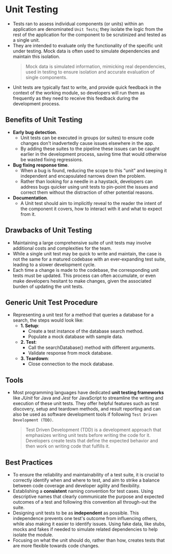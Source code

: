 # Unit Testing

* Tests ran to assess individual components (or units) within an application are denominated `Unit Tests`; they isolate the logic from the rest of the application for the component to be scrutinized and tested as a single unit.
* They are intended to evaluate only the functionality of the specific unit under testing. Mock data is often used to simulate dependencies and maintain this isolation.
  > Mock data is simulated information, mimicking real dependencies, used in testing to ensure isolation and accurate evaluation of single components.
* Unit tests are typically fast to write, and provide quick feedback in the context of the working module, so developers will run them as frequently as they need to receive this feedback during the development process.

## Benefits of Unit Testing

* **Early bug detection**.
  * Unit tests can be executed in groups (or suites) to ensure code changes don't inadvertedly cause issues elsewhere in the app.
  * By adding these suites to the pipeline these issues can be caught earlier in the development process, saving time that would otherwise be wasted fixing regressions.
* **Bug fixing response time**.
  * When a bug is found, reducing the scope to this "unit" and keeping it independent and encapsulated narrows down the problem.
  * Rather than looking for a needle in a haystack, developers can address bugs quicker using unit tests to pin-point the issues and correct them without the distraction of other potential reasons.
* **Documentation**.
  * A Unit test should aim to implicitly reveal to the reader the intent of the component it covers, how to interact with it and what to expect from it.

## Drawbacks of Unit Testing

* Maintaining a large comprehensive suite of unit tests may involve additional costs and complexities for the team.
* While a single unit test may be quick to write and maintain, the case is not the same for a matured codebase with an ever-expanding test suite, leading to a slower development cycle.
* Each time a change is made to the codebase, the corresponding unit tests must be updated. This process can often accumulate, or even make developers hesitant to make changes, given the associated burden of updating the unit tests.

## Generic Unit Test Procedure

* Representing a unit test for a method that queries a database for a search, the steps would look like:
  * **1. Setup**:
    * Create a test instance of the database search method.
    * Populate a mock database with sample data.
  * **2. Test**:
    * Call the searchDatabase() method with different arguments.
    * Validate response from mock database.
  * **3. Teardown**:
    * Close connection to the mock database.

## Tools

* Most programming languages have dedicated **unit testing frameworks** like _JUnit_ for Java and _Jest_ for JavaScript to streamline the writing and execution of these unit tests. They offer helpful features such as test discovery, setup and teardown methods, and result reporting and can also be used as software development tools if following `Test Driven Development (TDD)`.
  > Test Driven Development (TDD) is a development approach that emphasizes writing unit tests before writing the code for it. Developers create tests that define the expected behavior and then work on writing code that fulfills it.

## Best Practices

* To ensure the reliability and maintainability of a test suite, it is crucial to correctly identify when and where to test, and aim to strike a balance between code coverage and developer agility and flexibility.
* Establishing a **consistent** naming convention for test cases. Using descriptive names that clearly communicate the purpose and expected outcomes of a test and following this convention all through-out the suite.
* Designing unit tests to be as **independent** as possible. This independence prevents one test's outcome from influencing others, while also making it easier to identify issues. Using fake data, like stubs, mocks and fakes if needed to simulate related dependencies to help isolate the module.
* Focusing on what the unit should do, rather than how, creates tests that are more flexible towards code changes.
